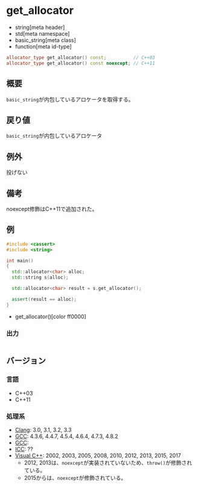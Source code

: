 # get_allocator
* string[meta header]
* std[meta namespace]
* basic_string[meta class]
* function[meta id-type]

```cpp
allocator_type get_allocator() const;          // C++03
allocator_type get_allocator() const noexcept; // C++11
```

## 概要
`basic_string`が内包しているアロケータを取得する。


## 戻り値
`basic_string`が内包しているアロケータ


## 例外
投げない


## 備考
noexcept修飾はC++11で追加された。


## 例
```cpp example
#include <cassert>
#include <string>

int main()
{
  std::allocator<char> alloc;
  std::string s(alloc);

  std::allocator<char> result = s.get_allocator();

  assert(result == alloc);
}
```
* get_allocator()[color ff0000]

### 出力
```
```

## バージョン
### 言語
- C++03
- C++11

### 処理系
- [Clang](/implementation.md#clang): 3.0, 3.1, 3.2, 3.3
- [GCC](/implementation.md#gcc): 4.3.6, 4.4.7, 4.5.4, 4.6.4, 4.7.3, 4.8.2
- [GCC](/implementation.md#gcc):
- [ICC](/implementation.md#icc): ??
- [Visual C++](/implementation.md#visual_cpp): 2002, 2003, 2005, 2008, 2010, 2012, 2013, 2015, 2017
	- 2012, 2013は、`noexcept`が実装されていないため、`throw()`が修飾されている。
	- 2015からは、`noexcept`が修飾されている。


